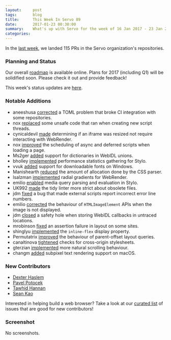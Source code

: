 ```yaml
---
layout:     post
tags:       blog
title:      This Week In Servo 89
date:       2017-01-23 00:30:00
summary:    What's up with Servo for the week of 16 Jan 2017 - 23 Jan 2017
categories:
---
```


In the [last week](https://github.com/pulls?utf8=%E2%9C%93&q=is%3Apr+is%3Amerged+closed%3A2017-01-16..2017-01-23+user%3Aservo+),
we landed 115 PRs in the Servo organization's repositories.

### Planning and Status

Our overall [roadmap](https://github.com/servo/servo/wiki/Roadmap) is available online. Plans for 2017 (including Q1) will be
solidified soon. Please check it out and provide feedback!

This week's status updates are [here](https://www.standu.ps/project/servo/).

### Notable Additions

- aneeshusa [corrected](https://github.com/servo/saltfs/pull/580) a TOML problem that broke CI integration with some repositories.
- nox [replaced](https://github.com/servo/servo/pull/15136) some unsafe code that ran when creating new script threads.
- cynicaldevil [made](https://github.com/servo/servo/pull/15129) determining if an iframe was resized not require interacting with WebRender.
- nox [improved](https://github.com/servo/servo/pull/15128) the scheduling of async and deferred scripts when loading a page.
- Ms2ger [added](https://github.com/servo/servo/pull/15125) support for dictionaries in WebIDL unions.
- bholley [implemented](https://github.com/servo/servo/pull/15119/) performance statistics gathering for Stylo.
- vvuk [added](https://github.com/servo/servo/pull/15096) support for downloadable fonts on Windows.
- Manishearth [reduced](https://github.com/servo/servo/pull/15089) the amount of allocation done by the CSS parser.
- lsalzman [implemented](https://github.com/servo/webrender/pull/734) radial gradients for WebRender.
- emilio [enabled](https://github.com/servo/servo/pull/15077) media query parsing and evaluation in Stylo.
- UK992 [made](https://github.com/servo/servo/pull/15035) the tidy linter more strict about obsolete files.
- jdm [fixed](https://github.com/servo/servo/pull/15020) a bug that made external scripts report incorrect error line numbers.
- emilio [corrected](https://github.com/servo/servo/pull/15053) the behaviour of `HTMLImageElement` APIs when the image is not displayed.
- jdm [closed](https://github.com/servo/servo/pull/14994) a safety hole when storing WebIDL callbacks in untraced locations.
- mrobinson [fixed](https://github.com/servo/servo/pull/14979) an assertion failure in layout on some sites.
- shinglyu [implemented](https://github.com/servo/servo/pull/14978) the `inline-flex` display property.
- Permutatrix [improved](https://github.com/servo/servo/pull/14839) the behaviour of parent-offset layout queries.
- canaltinova [tightened](https://github.com/servo/servo/pull/14646) checks for cross-origin stylesheets.
- gterzian [implemented](https://github.com/servo/webrender/pull/599) more natural scrolling behaviour.
- changm [added](https://github.com/servo/webrender/pull/704) subpixel text rendering support on macOS.

### New Contributors

- [Dexter Haslem](https://github.com/DexterHaslem)
- [Pavel Potocek](https://github.com/potocpav)
- [Tawhid Hannan](https://github.com/Verlet64)
- [Sean Kao](https://github.com/seankao31)

Interested in helping build a web browser? Take a look at our [curated list](https://starters.servo.org/) of issues that are good for new contributors!

### Screenshot

No screenshots.
